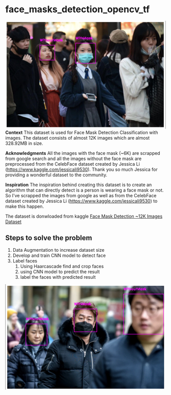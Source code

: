 # face_masks_detection_opencv_tf

![image.png](https://github.com/vivekpatel99/face_masks_detection_opencv_tf/blob/master/results/result1.png)
**Context**
This dataset is used for Face Mask Detection Classification with images. The dataset consists of almost 12K images which
are almost 328.92MB in size.

**Acknowledgments**
All the images with the face mask (~6K) are scrapped from google search and all the images without the face mask are
preprocessed from the CelebFace dataset created by Jessica Li (https://www.kaggle.com/jessicali9530). Thank you so much
Jessica for providing a wonderful dataset to the community.

**Inspiration**
The inspiration behind creating this dataset is to create an algorithm that can directly detect is a person is wearing a
face mask or not. So I've scrapped the images from google as well as from the CelebFace dataset created by Jessica
Li (https://www.kaggle.com/jessicali9530) to make this happen.

The dataset is donwloaded from
kaggle [Face Mask Detection ~12K Images Dataset](https://www.kaggle.com/datasets/ashishjangra27/face-mask-12k-images-dataset)

## Steps to solve the problem

1. Data Augmentation to increase dataset size
2. Develop and train CNN model to detect face
3. Label faces
    1. Using Haarcascade find and crop faces
    2. using CNN model to predict the result
    3. label the faces with predicted result

![image.png](https://github.com/vivekpatel99/face_masks_detection_opencv_tf/blob/master/results/result2.png)
